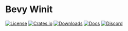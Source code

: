 # Bevy Winit

[![License](https://img.shields.io/badge/license-MIT%2FApache-blue.svg)](https://github.com/bevyengine/bevy#license)
[![Crates.io](https://img.shields.io/crates/v/bevy_name.svg)](https://crates.io/crates/bevy_name)
[![Downloads](https://img.shields.io/crates/d/bevy_name.svg)](https://crates.io/crates/bevy_name)
[![Docs](https://docs.rs/bevy_name/badge.svg)](https://docs.rs/bevy_name/latest/bevy_name/)
[![Discord](https://img.shields.io/discord/691052431525675048.svg?label=&logo=discord&logoColor=ffffff&color=7389D8&labelColor=6A7EC2)](https://discord.gg/bevy)
